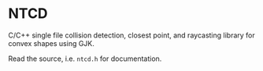 # NTCD
C/C++ single file collision detection, closest point, and raycasting library for convex shapes using GJK.

Read the source, i.e. `ntcd.h` for documentation.
